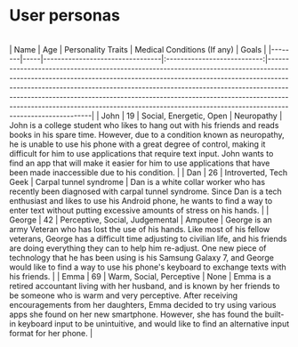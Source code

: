 # User personas
<br />
| Name   | Age | Personality Traits              | Medical Conditions (If any) | Goals                                                                                                                                                                                                                                                                                                                                                                                                                             |
|--------|-----|---------------------------------|:---------------------------:|-----------------------------------------------------------------------------------------------------------------------------------------------------------------------------------------------------------------------------------------------------------------------------------------------------------------------------------------------------------------------------------------------------------------------------------|
| John   | 19  | Social, Energetic, Open         |          Neuropathy         | John is a college student who likes to hang out with his friends and reads books in his spare time. However, due to a condition known as neuropathy, he is unable to use his phone with a great degree of control, making it difficult for him to use applications that require text input. John wants to find an app that will make it easier for him to use applications that have been made inaccessible due to his condition. |
| Dan    | 26  | Introverted, Tech Geek          |    Carpal tunnel syndrome   | Dan is a white collar worker who has recently been diagnosed with carpal tunnel syndrome. Since Dan is a tech enthusiast and likes to use his Android phone, he wants to find a way to enter text without putting excessive amounts of stress on his hands.                                                                                                                                                                       |
| George | 42  | Perceptive, Social, Judgemental |           Amputee           | George is an army Veteran who has lost the use of his hands. Like most of his fellow veterans, George has a difficult time adjusting to civilian life, and his friends are doing everything they can to help him re-adjust. One new piece of technology that he has been using is his Samsung Galaxy 7, and George would like to find a way to use his phone's keyboard to exchange texts with his friends.                       |
| Emma   | 69  | Warm, Social, Perceptive        |             None            | Emma is a retired accountant living with her husband, and is known by her friends to be someone who is warm and very perceptive. After receiving encouragements from her daughters, Emma decided to try using various apps she found on her new smartphone. However, she has found the built-in keyboard input to be unintuitive, and would like to find an alternative input format for her phone.                               |
